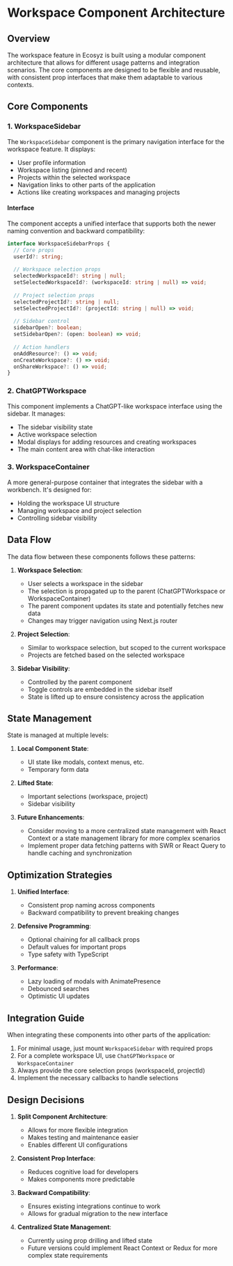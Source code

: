 # Workspace Component Architecture

## Overview

The workspace feature in Ecosyz is built using a modular component architecture that allows for different usage patterns and integration scenarios. The core components are designed to be flexible and reusable, with consistent prop interfaces that make them adaptable to various contexts.

## Core Components

### 1. WorkspaceSidebar

The `WorkspaceSidebar` component is the primary navigation interface for the workspace feature. It displays:

- User profile information
- Workspace listing (pinned and recent)
- Projects within the selected workspace
- Navigation links to other parts of the application
- Actions like creating workspaces and managing projects

#### Interface

The component accepts a unified interface that supports both the newer naming convention and backward compatibility:

```typescript
interface WorkspaceSidebarProps {
  // Core props
  userId?: string;
  
  // Workspace selection props
  selectedWorkspaceId?: string | null;
  setSelectedWorkspaceId?: (workspaceId: string | null) => void;
  
  // Project selection props
  selectedProjectId?: string | null;
  setSelectedProjectId?: (projectId: string | null) => void;
  
  // Sidebar control
  sidebarOpen?: boolean;
  setSidebarOpen?: (open: boolean) => void;
  
  // Action handlers
  onAddResource?: () => void;
  onCreateWorkspace?: () => void;
  onShareWorkspace?: () => void;
}
```

### 2. ChatGPTWorkspace

This component implements a ChatGPT-like workspace interface using the sidebar. It manages:

- The sidebar visibility state
- Active workspace selection
- Modal displays for adding resources and creating workspaces
- The main content area with chat-like interaction

### 3. WorkspaceContainer

A more general-purpose container that integrates the sidebar with a workbench. It's designed for:

- Holding the workspace UI structure
- Managing workspace and project selection
- Controlling sidebar visibility

## Data Flow

The data flow between these components follows these patterns:

1. **Workspace Selection**:
   - User selects a workspace in the sidebar
   - The selection is propagated up to the parent (ChatGPTWorkspace or WorkspaceContainer)
   - The parent component updates its state and potentially fetches new data
   - Changes may trigger navigation using Next.js router

2. **Project Selection**:
   - Similar to workspace selection, but scoped to the current workspace
   - Projects are fetched based on the selected workspace

3. **Sidebar Visibility**:
   - Controlled by the parent component
   - Toggle controls are embedded in the sidebar itself
   - State is lifted up to ensure consistency across the application

## State Management

State is managed at multiple levels:

1. **Local Component State**:
   - UI state like modals, context menus, etc.
   - Temporary form data

2. **Lifted State**:
   - Important selections (workspace, project)
   - Sidebar visibility

3. **Future Enhancements**:
   - Consider moving to a more centralized state management with React Context or a state management library for more complex scenarios
   - Implement proper data fetching patterns with SWR or React Query to handle caching and synchronization

## Optimization Strategies

1. **Unified Interface**:
   - Consistent prop naming across components
   - Backward compatibility to prevent breaking changes

2. **Defensive Programming**:
   - Optional chaining for all callback props
   - Default values for important props
   - Type safety with TypeScript

3. **Performance**:
   - Lazy loading of modals with AnimatePresence
   - Debounced searches
   - Optimistic UI updates

## Integration Guide

When integrating these components into other parts of the application:

1. For minimal usage, just mount `WorkspaceSidebar` with required props
2. For a complete workspace UI, use `ChatGPTWorkspace` or `WorkspaceContainer`
3. Always provide the core selection props (workspaceId, projectId)
4. Implement the necessary callbacks to handle selections

## Design Decisions

1. **Split Component Architecture**: 
   - Allows for more flexible integration
   - Makes testing and maintenance easier
   - Enables different UI configurations

2. **Consistent Prop Interface**:
   - Reduces cognitive load for developers
   - Makes components more predictable

3. **Backward Compatibility**:
   - Ensures existing integrations continue to work
   - Allows for gradual migration to the new interface

4. **Centralized State Management**:
   - Currently using prop drilling and lifted state
   - Future versions could implement React Context or Redux for more complex state requirements